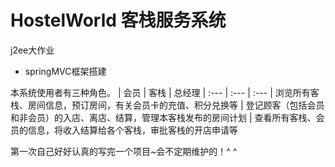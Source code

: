 # HostelWorld 客栈服务系统
j2ee大作业
- springMVC框架搭建

 本系统使用者有三种角色。
 | 会员 | 客栈 | 总经理
 | :--- | :--- | :---
 | 浏览所有客栈、房间信息，预订房间，有关会员卡的充值、积分兑换等 | 登记顾客（包括会员和非会员）的入店、离店、结算，管理本客栈发布的房间计划 | 查看所有客栈、会员的信息，将收入结算给各个客栈，审批客栈的开店申请等

 第一次自己好好认真的写完一个项目~会不定期维护的！^ ^
